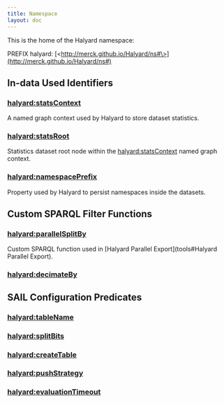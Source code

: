 ```yaml
---
title: Namespace
layout: doc
---
```

This is the home of the Halyard namespace:

PREFIX halyard: [\<http://merck.github.io/Halyard/ns#\>](http://merck.github.io/Halyard/ns#)


## In-data Used Identifiers

### <a name="statsContext" href="http://merck.github.io/Halyard/ns#statsContext">halyard:statsContext</a> 
A named graph context used by Halyard to store dataset statistics.

### <a name="statsRoot" href="http://merck.github.io/Halyard/ns#statsRoot">halyard:statsRoot</a>
Statistics dataset root node within the [halyard:statsContext](#statsContext) named graph context.

### <a name="namespacePrefix" href="http://merck.github.io/Halyard/ns#namespacePrefix">halyard:namespacePrefix</a>
Property used by Halyard to persist namespaces inside the datasets.


## Custom SPARQL Filter Functions

### <a name="parallelSplitBy" href="http://merck.github.io/Halyard/ns#parallelSplitBy">halyard:parallelSplitBy</a>
Custom SPARQL function used in [Halyard Parallel Export](tools#Halyard Parallel Export).

### <a name="decimateBy" href="http://merck.github.io/Halyard/ns#decimateBy">halyard:decimateBy</a>


## SAIL Configuration Predicates

### <a name="tableName" href="http://merck.github.io/Halyard/ns#tableName">halyard:tableName</a>

### <a name="splitBits" href="http://merck.github.io/Halyard/ns#splitBits">halyard:splitBits</a>

### <a name="createTable" href="http://merck.github.io/Halyard/ns#createTable">halyard:createTable</a>

### <a name="pushStrategy" href="http://merck.github.io/Halyard/ns#pushStrategy">halyard:pushStrategy</a>

### <a name="evaluationTimeout" href="http://merck.github.io/Halyard/ns#evaluationTimeout">halyard:evaluationTimeout</a>
